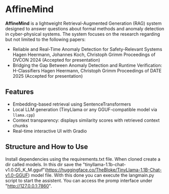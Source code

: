 # AffineMind
**AffineMind** is a lightweight Retrieval-Augmented Generation (RAG) system designed to answer questions about formal methods and anomaly detection in cyber-physical systems. The system focuses on the research regarding but not limited to the following papers:

- Reliable and Real-Time Anomaly Detection for Safety-Relevant Systems
  Hagen Heermann, Johannes Koch, Christoph Grimm
  Proceedings of DVCON 2024 (Accepted for presentation)
- Bridging the Gap Between Anomaly Detection and Runtime Verification: H-Classifiers
  Hagen Heermann, Christoph Grimm
  Proceedings of DATE 2025 (Accepted for presentation)


## Features
- Embedding-based retrieval using SentenceTransformers
- Local LLM generation (TinyLlama or any GGUF-compatible model via `llama.cpp`)
- Context transparency: displays similarity scores with retrieved context chunks
- Real-time interactive UI with Gradio

## Structure and How to Use

Install dependencies using the requirements.txt file. When cloned create a dir called models. In this dir save the "tinyllama-1.1b-chat-v1.0.Q5_K_M.gguf"(https://huggingface.co/TheBloke/TinyLlama-1.1B-Chat-v1.0-GGUF) model file. With this done you can execute the langmain.py script to start the assistent. You can access the promp interface under "http://127.0.0.1:7860".
